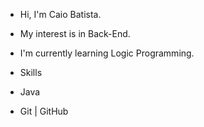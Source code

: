 - Hi, I'm Caio Batista.
- My interest is in Back-End.
- I'm currently learning Logic Programming.

- Skills

- Java
- Git | GitHub
  
 



